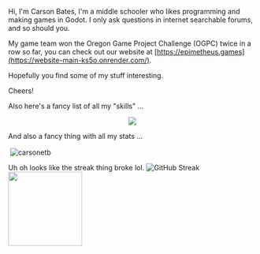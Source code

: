 Hi, I'm Carson Bates, I'm a middle schooler who likes programming and making games in Godot.
I only ask questions in internet searchable forums, and so should you.

My game team won the Oregon Game Project Challenge (OGPC) twice in a row so far, you can check out our website at [https://epimetheus.games](https://website-main-ks5o.onrender.com/). 

Hopefully you find some of my stuff interesting.

Cheers!

Also here's a fancy list of all my "skills" ...

<p align="center">
  <a href="https://skillicons.dev">
    <img src="https://skillicons.dev/icons?i=godot,py,java,git,vscode,windows,cpp,dotnet,androidstudio,opencv,blender,discord,flask,github,powershell,&perline=9" />
  </a>
</p>

And also a fancy thing with all my stats ...

<p>&nbsp;<img align="center" src="https://github-readme-stats.vercel.app/api?username=carsonetb&show_icons=true&theme=dark&locale=en" alt="carsonetb" /></p>
Uh oh looks like the streak thing broke lol.
<img src="https://streak-stats.demolab.com?user=carsonetb&theme=material&hide_border=true&border_radius=10&date_format=M%20j%5B%2C%20Y%5D&mode=weekly&exclude_days=Sun%2CSat&stroke=79FF97&background=151515&ring=79FF97&currStreakNum=79FF97&fire=4FFF66&dates=79FF97&sideNums=79FF97&border=79FF97&currStreakLabel=79FF97&sideLabels=79FF97&excludeDaysLabel=79FF97" alt="GitHub Streak" />
<img src="https://github-readme-stats-rouge-xi-76.vercel.app/api/top-langs/?username=carsonetb&theme=dark&layout=compact" height="150px">
